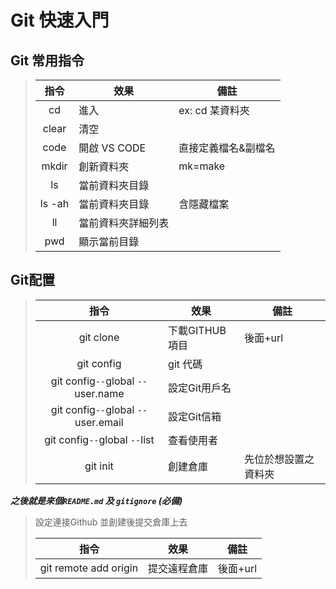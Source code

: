 
# Git 快速入門


## Git 常用指令 

> |指令|效果|備註|
> |:----:|--|--|
> |cd|進入|ex: cd 某資料夾|
> |clear|清空||
> |code|開啟 VS CODE|直接定義檔名&副檔名|
> |mkdir| 創新資料夾 |mk=make|
> |ls|當前資料夾目錄||
> |ls -ah|當前資料夾目錄|含隱藏檔案|
> |ll|當前資料夾詳細列表||
> |pwd |顯示當前目錄||

## Git配置

> |指令|效果|備註|
> |:----:|--|--|
> |git clone|下載GITHUB項目|後面+url|
> |git config|git 代碼||
> |git config`--`global `--`user.name|設定Git用戶名|
> |git config`--`global `--`user.email|設定Git信箱|
> |git config`--`global `--`list|查看使用者|
> |git init|創建倉庫|先位於想設置之資料夾|
***之後就是來個`README.md` 及 `gitignore` (必備)***

> 設定連接Github 並創建後提交倉庫上去
> 
> |指令|效果|備註|
> |:----:|--|--|
> |git remote add origin|提交遠程倉庫|後面+url|
